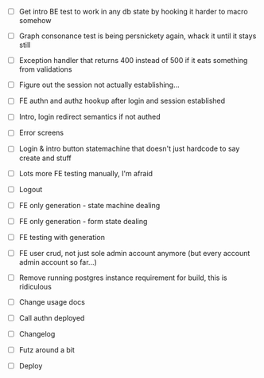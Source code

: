 - [ ] Get intro BE test to work in any db state by hooking it harder to macro somehow

- [ ] Graph consonance test is being persnickety again, whack it until it stays still
- [ ] Exception handler that returns 400 instead of 500 if it eats something from validations
- [ ] Figure out the session not actually establishing...
- [ ] FE authn and authz hookup after login and session established
- [ ] Intro, login redirect semantics if not authed

- [ ] Error screens
- [ ] Login & intro button statemachine that doesn't just hardcode to say create and stuff
- [ ] Lots more FE testing manually, I'm afraid
- [ ] Logout

- [ ] FE only generation - state machine dealing
- [ ] FE only generation - form state dealing
- [ ] FE testing with generation
- [ ] FE user crud, not just sole admin account anymore (but every account admin account so far...)

- [ ] Remove running postgres instance requirement for build, this is ridiculous
- [ ] Change usage docs
- [ ] Call authn deployed

- [ ] Changelog
- [ ] Futz around a bit
- [ ] Deploy
